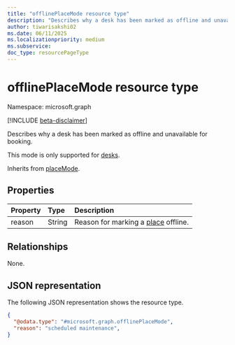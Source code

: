 ```yaml
---
title: "offlinePlaceMode resource type"
description: "Describes why a desk has been marked as offline and unavailable for booking."
author: tiwarisakshi02
ms.date: 06/11/2025
ms.localizationpriority: medium
ms.subservice: 
doc_type: resourcePageType
---
```


# offlinePlaceMode resource type

Namespace: microsoft.graph

[!INCLUDE [beta-disclaimer](../../includes/beta-disclaimer.md)]

Describes why a desk has been marked as offline and unavailable for booking.

This mode is only supported for [desks](./desk.md).

Inherits from [placeMode](../resources/placemode.md).

## Properties
|Property|Type|Description|
|:---|:---|:---|
|reason|String|Reason for marking a [place](../resources/place.md) offline.|

## Relationships
None.

## JSON representation
The following JSON representation shows the resource type.
<!-- {
  "blockType": "resource",
  "@odata.type": "microsoft.graph.offlinePlaceMode"
}
-->
``` json
{
  "@odata.type": "#microsoft.graph.offlinePlaceMode",
  "reason": "scheduled maintenance",
}
```

